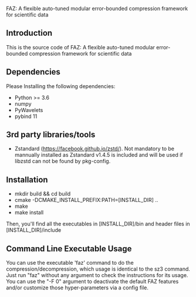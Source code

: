 

FAZ: A flexible auto-tuned modular error-bounded compression framework for scientific data

## Introduction

This is the source code of FAZ: A flexible auto-tuned modular error-bounded compression framework for scientific data

## Dependencies

Please Installing the following dependencies:

* Python >= 3.6
* numpy 
* PyWavelets
* pybind 11

## 3rd party libraries/tools

* Zstandard (https://facebook.github.io/zstd/). Not mandatory to be mannually installed as Zstandard v1.4.5 is included and will be used if libzstd can not be found by
  pkg-config.

## Installation

* mkdir build && cd build
* cmake -DCMAKE_INSTALL_PREFIX:PATH=[INSTALL_DIR] ..
* make
* make install

Then, you'll find all the executables in [INSTALL_DIR]/bin and header files in [INSTALL_DIR]/include

## Command Line Executable Usage

You can use the executable 'faz' command to do the compression/decompression, which usage is identical to the sz3 command. Just run "faz" without any argument to check the instructions for its usage. You can use the "-F 0" argument to deactivate the default FAZ features and/or customize those hyper-parameters via a config file.






